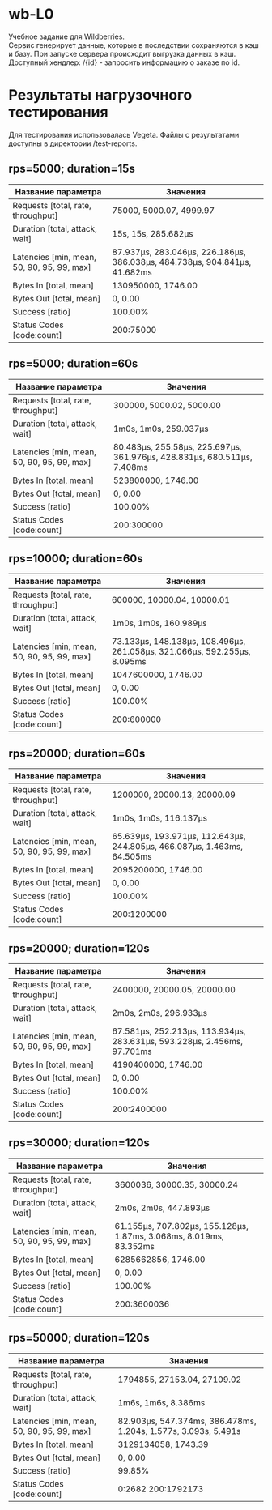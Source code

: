 # wb-L0

Учебное задание для Wildberries. <Br>
Сервис генерирует данные, которые в последствии сохраняются в кэш и базу. При запуске сервера происходит выгрузка данных в кэш. <br>
Доступный хендлер: /{id} - запросить информацию о заказе по id.<br>

# Результаты нагрузочного тестирования
Для тестирования использовалась Vegeta. Файлы с результатами доступны в директории /test-reports.

## rps=5000; duration=15s
| Название параметра  | Значения |
| ------------- | ------------- |
| Requests      [total, rate, throughput]   | 75000, 5000.07, 4999.97  |
| Duration      [total, attack, wait]  | 15s, 15s, 285.682µs |
| Latencies     [min, mean, 50, 90, 95, 99, max] | 87.937µs, 283.046µs, 226.186µs, 386.038µs, 484.738µs, 904.841µs, 41.682ms  |
| Bytes In      [total, mean]   | 130950000, 1746.00  |
| Bytes Out     [total, mean]  | 0, 0.00  |
| Success       [ratio]   | 100.00%  |
| Status Codes  [code:count]  | 200:75000  |

## rps=5000; duration=60s
| Название параметра  | Значения |
| ------------- | ------------- |
| Requests      [total, rate, throughput]   | 300000, 5000.02, 5000.00  |
| Duration      [total, attack, wait]  | 1m0s, 1m0s, 259.037µs |
| Latencies     [min, mean, 50, 90, 95, 99, max] | 80.483µs, 255.58µs, 225.697µs, 361.976µs, 428.831µs, 680.511µs, 7.408ms  |
| Bytes In      [total, mean]   | 523800000, 1746.00  |
| Bytes Out     [total, mean]  | 0, 0.00  |
| Success       [ratio]   | 100.00%  |
| Status Codes  [code:count]  | 200:300000  |


## rps=10000; duration=60s
| Название параметра  | Значения |
| ------------- | ------------- |
| Requests      [total, rate, throughput]   | 600000, 10000.04, 10000.01  |
| Duration      [total, attack, wait]  | 1m0s, 1m0s, 160.989µs |
| Latencies     [min, mean, 50, 90, 95, 99, max] | 73.133µs, 148.138µs, 108.496µs, 261.058µs, 321.066µs, 592.255µs, 8.095ms  |
| Bytes In      [total, mean]   | 1047600000, 1746.00  |
| Bytes Out     [total, mean]  | 0, 0.00  |
| Success       [ratio]   | 100.00%  |
| Status Codes  [code:count]  | 200:600000  |

## rps=20000; duration=60s
| Название параметра  | Значения |
| ------------- | ------------- |
| Requests      [total, rate, throughput]   | 1200000, 20000.13, 20000.09  |
| Duration      [total, attack, wait]  | 1m0s, 1m0s, 116.137µs |
| Latencies     [min, mean, 50, 90, 95, 99, max] | 65.639µs, 193.971µs, 112.643µs, 244.805µs, 466.087µs, 1.463ms, 64.505ms  |
| Bytes In      [total, mean]   | 2095200000, 1746.00  |
| Bytes Out     [total, mean]  | 0, 0.00  |
| Success       [ratio]   | 100.00%  |
| Status Codes  [code:count]  | 200:1200000    |

## rps=20000; duration=120s
| Название параметра  | Значения |
| ------------- | ------------- |
| Requests      [total, rate, throughput]   | 2400000, 20000.05, 20000.00  |
| Duration      [total, attack, wait]  | 2m0s, 2m0s, 296.933µs |
| Latencies     [min, mean, 50, 90, 95, 99, max] | 67.581µs, 252.213µs, 113.934µs, 283.631µs, 593.228µs, 2.456ms, 97.701ms  |
| Bytes In      [total, mean]   | 4190400000, 1746.00  |
| Bytes Out     [total, mean]  | 0, 0.00  |
| Success       [ratio]   | 100.00%  |
| Status Codes  [code:count]  | 200:2400000    |

## rps=30000; duration=120s
| Название параметра  | Значения |
| ------------- | ------------- |
| Requests      [total, rate, throughput]   | 3600036, 30000.35, 30000.24  |
| Duration      [total, attack, wait]  | 2m0s, 2m0s, 447.893µs |
| Latencies     [min, mean, 50, 90, 95, 99, max] | 61.155µs, 707.802µs, 155.128µs, 1.87ms, 3.068ms, 8.019ms, 83.352ms  |
| Bytes In      [total, mean]   | 6285662856, 1746.00  |
| Bytes Out     [total, mean]  | 0, 0.00  |
| Success       [ratio]   | 100.00%  |
| Status Codes  [code:count]  | 200:3600036    |


## rps=50000; duration=120s
| Название параметра  | Значения |
| ------------- | ------------- |
| Requests      [total, rate, throughput]   | 1794855, 27153.04, 27109.02  |
| Duration      [total, attack, wait]  | 1m6s, 1m6s, 8.386ms |
| Latencies     [min, mean, 50, 90, 95, 99, max] | 82.903µs, 547.374ms, 386.478ms, 1.204s, 1.577s, 3.093s, 5.491s  |
| Bytes In      [total, mean]   | 3129134058, 1743.39  |
| Bytes Out     [total, mean]  | 0, 0.00  |
| Success       [ratio]   | 99.85%  |
| Status Codes  [code:count]  | 0:2682  200:1792173      |
